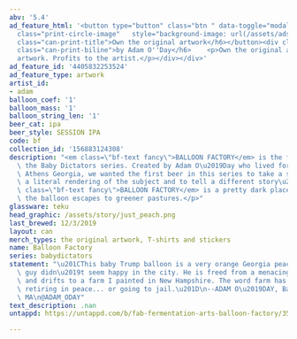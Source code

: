 ```yaml
---
abv: '5.4'
ad_feature_html: '<button type="button" class="btn " data-toggle="modal" data-target="#medusa-t-modal"><div
  class="print-circle-image"   style="background-image: url(/assets/ads/balloon_factory_graphic@0,3x.png);"></div>    <h6
  class="can-print-title">Own the original artwork</h6></button><div class="can-print-description">    <h6
  class="can-print-biline">by Adam O''Day</h6>    <p>Own the original acrylic-on-canvas
  artwork. Profits to the artist.</p></div></div>'
ad_feature_id: '4405832253524'
ad_feature_type: artwork
artist_id:
- adam
balloon_coef: '1'
balloon_mass: '1'
balloon_string_len: '1'
beer_cat: ipa
beer_style: SESSION IPA
code: bf
collection_id: '156883124308'
description: "<em class=\"bf-text fancy\">BALLOON FACTORY</em> is the first can in\
  \ the Baby Dictators series. Created by Adam O\u2019Day who lived for a time in\
  \ Athens Georgia, we wanted the first beer in this series to take a step back from\
  \ a literal rendering of the subject and to tell a different story\u2026 the <em\
  \ class=\"bf-text fancy\">BALLOON FACTORY</em> is a pretty dark place, from which\
  \ the balloon escapes to greener pastures.</p>"
glassware: teku
head_graphic: /assets/story/just_peach.png
last_brewed: 12/3/2019
layout: can
merch_types: the original artwork, T-shirts and stickers
name: Balloon Factory
series: babydictators
statement: "\u201CThis baby Trump balloon is a very orange Georgia peach. The poor\
  \ guy didn\u2019t seem happy in the city. He is freed from a menacing urban landscape\
  \ and drifts to a farm I painted in New Hampshire. The word farm has multiple meanings:\
  \ retiring in peace... or going to jail.\u201D\n--ADAM O\u2019DAY, Balloon Factory,\
  \ MA\n@ADAM_ODAY"
text_description: .nan
untappd: https://untappd.com/b/fab-fermentation-arts-balloon-factory/3589306

---
```

